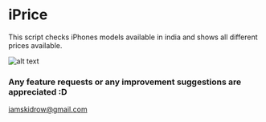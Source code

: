 # iPrice
This script checks iPhones models available in india and shows all different prices available.

![alt text](https://github.com/iamskidrow/pricer/blob/main/screenshot.png?raw=true)

### Any feature requests or any improvement suggestions are appreciated :D
iamskidrow@gmail.com
